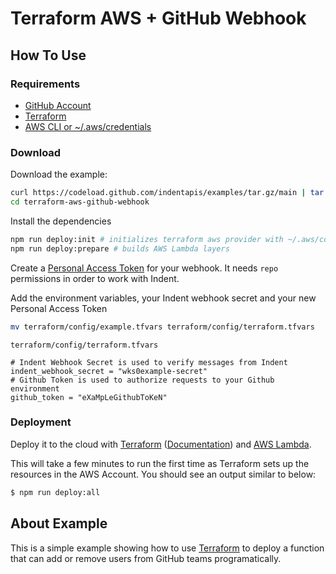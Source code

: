 # Terraform AWS + GitHub Webhook

## How To Use

### Requirements

- [GitHub Account](https://github.com)
- [Terraform](https://terraform.io)
- [AWS CLI or ~/.aws/credentials](https://docs.aws.amazon.com/cli/latest/userguide/cli-configure-quickstart.html)

### Download

Download the example:

```bash
curl https://codeload.github.com/indentapis/examples/tar.gz/main | tar -xz --strip=3 examples-main/webhooks/change/terraform-aws-github-file-webhook
cd terraform-aws-github-webhook
```

Install the dependencies

```bash
npm run deploy:init # initializes terraform aws provider with ~/.aws/config
npm run deploy:prepare # builds AWS Lambda layers
```

Create a [Personal Access Token](https://docs.github.com/en/github/authenticating-to-github/keeping-your-account-and-data-secure/creating-a-personal-access-token) for your webhook. It needs `repo` permissions in order to work with Indent.

Add the environment variables, your Indent webhook secret and your new Personal Access Token

```bash
mv terraform/config/example.tfvars terraform/config/terraform.tfvars
```

`terraform/config/terraform.tfvars`

```hcl
# Indent Webhook Secret is used to verify messages from Indent
indent_webhook_secret = "wks0example-secret"
# Github Token is used to authorize requests to your Github environment
github_token = "eXaMpLeGithubToKeN"
```

### Deployment

Deploy it to the cloud with [Terraform](https://terraform.io) ([Documentation](https://terraform.io/docs/)) and [AWS Lambda](https://aws.amazon.com/lambda/).

This will take a few minutes to run the first time as Terraform sets up the resources in the AWS Account. You should see an output similar to below:

```bash
$ npm run deploy:all
```

## About Example

This is a simple example showing how to use [Terraform](https://terraform.io) to deploy a function that can add or remove users from GitHub teams programatically.
